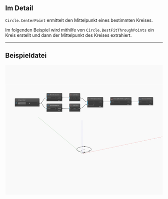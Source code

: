 ## Im Detail
`Circle.CenterPoint` ermittelt den Mittelpunkt eines bestimmten Kreises.

Im folgenden Beispiel wird mithilfe von `Circle.BestFitThroughPoints` ein Kreis erstellt und dann der Mittelpunkt des Kreises extrahiert.

___
## Beispieldatei

![CenterPoint](./Autodesk.DesignScript.Geometry.Circle.CenterPoint_img.jpg)


